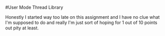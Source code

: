 #User Mode Thread Library	

Honestly I started way too late on this assignment and I have no clue what I'm supposed to do and really I'm just sort of hoping for 1 out of 10 points out pity at least.
